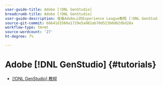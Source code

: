 ```yaml
---
user-guide-title: Adobe [!DNL GenStudio]
breadcrumb-title: Adobe [!DNL GenStudio]
user-guide-description: 查看Adobe上的Experience League教程 [!DNL GenStudio]，这是一个端到端解决方案，通过创新型人工智能和智能自动化加速并简化您的内容供应链。
source-git-commit: 66641d3560a1729e5a982ab70d523b0d82dbd28a
workflow-type: tm+mt
source-wordcount: '27'
ht-degree: 7%

---
```



# Adobe [!DNL GenStudio] {#tutorials}

+ [[!DNL GenStudio] 教程](introduction.md)
